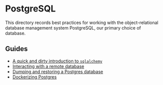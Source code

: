 # PostgreSQL

This directory records best practices for working with the object-relational
database management system PostgreSQL, our primary choice of database.

## Guides 

- [A quick and dirty introduction to `sqlalchemy`](./quick-n-dirty-sqlalchemy.md)
- [Interacting with a remote database](./Interacting-with-a-remote-database.md)
- [Dumping and restoring a Postgres database](./Dump-and-restore-Postgres.md)
- [Dockerizing Postgres](./Dockerizing-Postgres.md)
